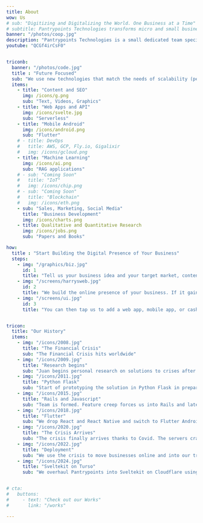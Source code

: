 ```yaml
---
title: About
wow: Us
# sub: "Digitizing and Digitalizing the World. One Business at a Time"
# subtitle: Pantrypoints Technologies transforms micro and small businesses into digital-capable ones through websites, apps, machine learning, blockchain, and IoT
banner: "/photos/coop.jpg"
description: "Pantrypoints Technologies is a small dedicated team specializing in transitioning the money system into the points system based on Supereconomics"
youtube: "QCGf4irCsF0"


triconb:
  banner: "/photos/code.jpg" 
  title : "Future Focused"
  sub: "We use new technologies that match the needs of scalability (performance), flexibility (no vendor lock-in), and maintainability (low cost). We are not enterprise at all."
  items:
    - title: "Content and SEO"
      img: /icons/g.png
      sub: "Text, Videos, Graphics"
    - title: "Web Apps and API"
      img: /icons/svelte.jpg
      sub: "Serverless"
    - title: "Mobile Android"
      img: /icons/android.png
      sub: "Flutter"    
    # - title: DevOps
    #   title: AWS, GCP, Fly.io, Gigalixir
    #   img: /icons/gcloud.png    
    - title: "Machine Learning"
      img: /icons/ai.png
      sub: "RAG applications"
    # - sub: "Coming Soon"
    #   title: "IoT"
    #   img: /icons/chip.png
    # - sub: "Coming Soon"
    #   title: "Blockchain"
    #   img: /icons/eth.png
    - sub: "Sales, Marketing, Social Media"
      title: "Business Development"
      img: /icons/charts.png
    - title: Qualitative and Quantitative Research
      img: /icons/jobs.png
      sub: "Papers and Books"

how:
  title : "Start Building the Digital Presence of Your Business"  
  steps:
    - img: "/graphics/biz.jpg"
      id: 1
      title: "Tell us your business idea and your target market, content, etc"  
    - img: "/screens/harrysweb.jpg"
      id: 2
      title: "We build the online presence of your business. If it gains traction within a year, then we hand it over to your control. If it fails, then we either pivot or abandon it just like a startup. In this way, your startup costs will be much lower"
    - img: "/screens/ui.jpg"
      id: 3
      title: "You can then tap us to add a web app, mobile app, or cashless payment in the future, or even try our 'trisactions' system (this last possibility is our <a href='/docs/supereconomics/eaas'>ultimate goal</a>)"


tricon:
  title: "Our History"
  items:
    - img: "/icons/2008.jpg"
      title: "The Financial Crisis"
      sub: "The Financial Crisis hits worldwide"
    - img: "/icons/2009.jpg"
      title: "Research begins"
      sub: "Juan begins personal research on solutions to crises after failing to get higher scholarship"
    - img: "/icons/2011.jpg"
      title: "Python Flask"
      sub: "Start of prototyping the solution in Python Flask in preparation for a 2019 Stagflation Crisis"
    - img: "/icons/2015.jpg"
      title: "Rails and Javascript"
      sub: "Team is formed. Feature creep forces us into Rails and later React"
    - img: "/icons/2018.jpg"
      title: "Flutter"
      sub: "We drop React and React Native and switch to Flutter Android without iOS to reduce costs. Our first app is a barter platform for students with language exchange as the main category."
    - img: "/icons/2020.jpg"
      title: "The Crisis Arrives"
      sub: "The crisis finally arrives thanks to Covid. The servers crash because of many signups. We drop Rails and switch to Phoenix to further reduce costs"
    - img: "/icons/2022.jpg"
      title: "Deployment"
      sub: "We use the crisis to move businesses online and into our trisactions system to prove that our system can alleviate the crisis that it was designed for. We successfully test barter-credits (bardits) for food to address food inflation"
    - img: "/icons/2024.jpg"
      title: "Sveltekit on Turso"
      sub: "We overhaul Pantrypoints into Sveltekit on Cloudflare using the Turso database in preparation for the coming crisis of 2028-2029 from Trump's policies"


# cta:
#   buttons:
#     - text: "Check out our Works"
#       link: "/works"

---
```

